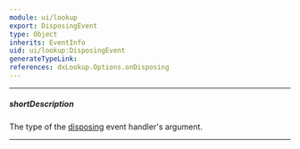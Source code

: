 ```yaml
---
module: ui/lookup
export: DisposingEvent
type: Object
inherits: EventInfo
uid: ui/lookup:DisposingEvent
generateTypeLink: 
references: dxLookup.Options.onDisposing
---
```

---
##### shortDescription
The type of the [disposing]({basewidgetpath}/Events/#disposing) event handler's argument.

---
<!-- Description goes here -->